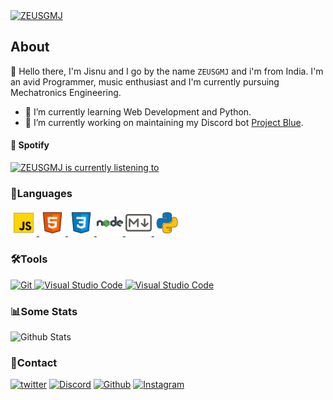 <a href="https://github.com/ZEUSGMJ">
    <img src="https://i.imgur.com/hLNgfPS.gif" alt="ZEUSGMJ">
</a>

## About
:wave: Hello there, I'm Jisnu and I go by the name `ZEUSGMJ` and i'm from India. I'm an avid Programmer, music enthusiast and I'm currently pursuing Mechatronics Engineering.
- 🌱 I’m currently learning Web Development and Python.
- 🔭 I’m currently working on maintaining my Discord bot [Project Blue](https://github.com/ZEUSGMJ/Project-Blue "Project Blue").

#### :musical_note: Spotify
<a href="https://open.spotify.com/user/wvckgj74wvfnyyzl8vtg6pwrr" target="_blank" referrerpolicy="no-referrer">
    <img src="https://zeusgmj-spotify.vercel.app/api/spotify" alt="ZEUSGMJ is currently listening to" width="550">
</a>

### :bookmark_tabs:Languages
<a href="https://www.javascript.com/" target="_blank" referrerpolicy="no-referrer">
    <img src="/assets/javascript.svg" alt="Javascript" width="42px"/>
</a>
<a href="https://www.html.com/" target="_blank" referrerpolicy="no-referrer">
    <img src="/assets/html-5.svg" alt="HTML" width="42px"/>
</a>
<a href="https://www.w3schools.com/css/default.asp" target="_blank" referrerpolicy="no-referrer">
    <img src="/assets/css.svg" alt="CSS" width="42px"/>
</a>
<a href="https://nodejs.org/en/" target="_blank" referrerpolicy="no-referrer">
    <img src="/assets/nodejs.svg" alt="Nodejs" width="42px"/>
</a>
<a href="https://www.markdownguide.org/" target="_blank" referrerpolicy="no-referrer">
    <img src="/assets/markdown.svg" alt="Markdown" width="42px"/>
</a>
<a href="https://www.python.org/" target="_blank" referrerpolicy="no-referrer">
    <img src="/assets/python.svg" alt="Python" width="42px"/>
</a>

<br/>

### 🛠️Tools
<a href="https://git-scm.com/">
<img src="https://img.shields.io/badge/-Git-gray?logo=git&style=for-the-badge&color=F05032&logoColor=white" alt="Git" width="64px">
</a>
<a href="https://code.visualstudio.com/">
<img src="https://img.shields.io/badge/-Visual%20Studio%20Code-gray?logo=visual%20studio%20code&style=for-the-badge&color=007ACC" alt="Visual Studio Code">
</a>
<a href="https://www.mongodb.com/">
<img src="https://img.shields.io/badge/-MongoDB-gray?logo=mongodb&style=for-the-badge&logoColor=white&color=47A248" alt="Visual Studio Code">
</a>

### :bar_chart:Some Stats
<img src="https://zeusgmj-github-readme.vercel.app/api?username=ZEUSGMJ&show_icons=true&theme=dark&bg_color=121212&title_color=00C896&text_color=FAF8FF&icon_color=00C896&hide_border=true&count_private=true&border_radius=12" alt="Github Stats" class="github-stats"></br>

### :page_with_curl:Contact
[![twitter](https://img.shields.io/badge/-Twitter-blue?logo=twitter&style=for-the-badge&color=blue "Twitter")](https://twitter.com/ZEUSGMJ)
[![Discord](https://img.shields.io/badge/-Discord-%23909CFC?logo=discord&style=for-the-badge "ZEUSGMJ")](https://discord.com/users/438054607571386378)
[![Github](https://img.shields.io/github/followers/ZEUSGMJ?logo=github&style=for-the-badge "Github")](https://github.com/ZEUSGMJ)
[![Instagram](https://img.shields.io/badge/-Instagram-blue?logo=instagram&style=for-the-badge&color=9cf "Instagram")](https://www.instagram.com/zeusgmj/)